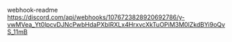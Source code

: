 webhook-readme
https://discord.com/api/webhooks/1076723828920692786/y-vwMVea_Yt0lpcvDJNcPwbHdaPXbIRXLx4HrxvcXkTuOPiM3M0lZkdBYi9oQvS_11mB
